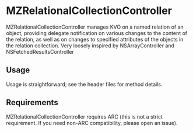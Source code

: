 # MZRelationalCollectionController

MZRelationalCollectionController manages KVO on a named relation of an object,
providing delegate notification on various changes to the content of the
relation, as well as on changes to specified attributes of the objects in the
relation collection. Very loosely inspired by NSArrayController and
NSFetchedResultsController

## Usage

Usage is straightforward; see the header files for method details.

## Requirements

MZRelationalCollectionController requires ARC (this is not a strict requirement.
If you need non-ARC compatibility, please open an issue).

